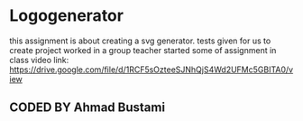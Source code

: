 # Logogenerator
this assignment is about creating a svg generator. 
tests given for us to create project
worked in a group
teacher started some of assignment in class
video link: https://drive.google.com/file/d/1RCF5sOzteeSJNhQjS4Wd2UFMc5GBITA0/view
## CODED BY Ahmad Bustami ##  